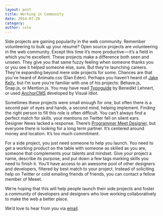 ```yaml
---
layout: post
title: Working in Community
date: 2014-07-28
category: 
author: cole
---
```


Side projects are gaining popularity in the web community. Remember volunteering to bulk up your résumé? Open source projects are volunteering in the web community. Except this time it’s more productive — it’s a field in which you’re excellent. These projects make a difference both seen and unseen. They give you that same fuzzy feeling when someone thanks you or you see it helped someone else, sure. But they’re launching careers. They’re expanding beyond mere side projects for some. Chances are that you’ve heard of Animate.css (Dan Eden). Perhaps you haven’t heard of [Jake Kelly](https://github.com/jakiestfu/), but I’m sure you’re familiar with one of his projects: Behave.js, Snap.js, or Mention.js. You may have read [Typoguide](http://www.typogui.de/) by Benedikt Lehnert, or used [AnchorCMS](http://anchorcms.com/) developed by Visual Idiot.

Sometimes these projects were small enough for one, but often there is a second pair of eyes and hands, a second mind, helping implement. Finding the right person to fill this role is often difficult. You can’t always find a perfect match for skills. your mentions on Twitter fell on silent ears. Designer News lacked a response. There’s [Programmer Meet Designer](http://programmermeetdesigner.com/), but everyone there is looking for a long term partner. It’s centered around money and location. It’s too much commitment.

For a side project, you just need someone to help you launch. You need to get a working product on the table with someone as skilled as you are, someone that complements your talents and mindset. Give your project a name, describe its purpose, and put down a few tags marking skills you need to finish it. You’ll have access to an awesome pool of other designers and developers, filtered by best match to your project. Instead of soliciting help on Twitter or cold emailing friends of friends, you can contact a fellow member of Meeet.

We’re hoping that this will help people launch their side projects and foster a community of developers and designers who love working collaboratively to make the web a better place.


We’d love to hear from you via [email](mailto:us@meeet.co).